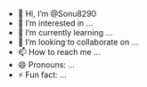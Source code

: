 - 👋 Hi, I’m @Sonu8290
- 👀 I’m interested in ...
- 🌱 I’m currently learning ...
- 💞️ I’m looking to collaborate on ...
- 📫 How to reach me ...
- 😄 Pronouns: ...
- ⚡ Fun fact: ...

<!---
Sonu8290/Sonu8290 is a ✨ special ✨ repository because its `README.md` (this file) appears on your GitHub profile.
You can click the Preview link to take a look at your changes.
--->
